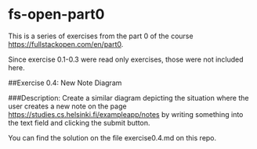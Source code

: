 # fs-open-part0
This is a series of exercises from the part 0 of the course https://fullstackopen.com/en/part0.

Since exercise 0.1-0.3 were read only exercises, those were not included here.

##Exercise 0.4: New Note Diagram

###Description: 
Create a similar diagram depicting the situation where the user creates a new note on the page https://studies.cs.helsinki.fi/exampleapp/notes by writing something into the text field and clicking the submit button.

You can find the solution on the file exercise0.4.md on this repo.

